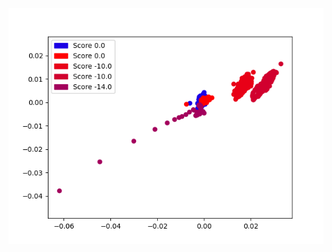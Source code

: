 ![alt text](https://github.com/pranavAL/InvRL_Auto-Evaluate/blob/main/outputs/Ranking%20the%20user%20based%20on%20latent%20space.png)
